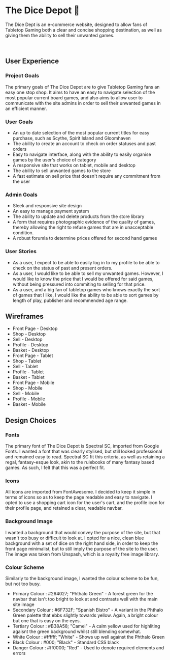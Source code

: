 <h1>The Dice Depot 🎲</h1>

<p>The Dice Dept is an e-commerce website, designed to allow fans of Tabletop Gaming both a clear and concise shopping destination, 
as well as giving them the ability to sell their unwanted games.</p>

<br>

<h2>User Experience</h2>

<h3>Project Goals</h3>

<p>The primary goals of The Dice Depot are to give Tabletop Gaming fans an easy one stop shop. It aims to have an easy to navigate selection of the most popular current board
games, and also aims to allow user to communicate with the site admins in order to sell their unwanted games in an efficient manner.</p>

<h3>User Goals</h3>
<ul>
    <li>An up to date selection of the most popular current titles for easy purchase, such as Scythe, Spirit Island and Gloomhaven</li>
    <li>The ability to create an account to check on order statuses and past orders</li>
    <li>Easy to navigate interface, along with the ability to easily organise games by the user's choice of category</li>
    <li>A responsive site that works on tablet, mobile and desktop</li>
    <li>The ability to sell unwanted games to the store</li>
    <li>A fast estimate on sell price that doesn't require any commitment from the user</li>
</ul>

<h3>Admin Goals</h3>
<ul>
    <li>Sleek and responsive site design</li>
    <li>An easy to manage payment system</li>
    <li>The ability to update and delete products from the store library</li>
    <li>A form that requires photographic evidence of the quality of games, thereby allowing the right to refuse games that are in unacceptable condition.</li>
    <li>A robust forumla to determine prices offered for second hand games</li>
</ul>

<h3>User Stories</h3>

<ul>
    <li>As a user, I expect to be able to easily log in to my profile to be able to check on the status of past and present orders.</li>
    <li>As a user, I would like to be able to sell my unwanted games. However, I would like to know the price that I would be offered for said games,
    without being pressured into commiting to selling for that price.</li>
    <li>As a user, and a big fan of tabletop games who knows exactly the sort of games that I like, 
    I would like the ability to be able to sort games by length of play, publisher and recommended age range.</li>
</ul>

<h2>Wireframes</h2>

<ul>
    <li><a href="https://i.imgur.com/Wnoc6ZP.png" target="_blank"></a>Front Page - Desktop</li>
    <li><a href="https://i.imgur.com/ijVf2QB.png" target="_blank"></a>Shop - Desktop</li>
    <li><a href="https://i.imgur.com/2xb0GQS.png" target="_blank"></a>Sell - Desktop</li>
    <li><a href="https://i.imgur.com/TwQcKiC.png" target="_blank"></a>Profile - Desktop</li>
    <li><a href="https://i.imgur.com/Jgrhrfw.png" target="_blank"></a>Basket - Desktop</li>
    <li><a href="https://i.imgur.com/qel7SIv.png" target="_blank"></a>Front Page - Tablet</li>
    <li><a href="https://i.imgur.com/CEspLjE.png" target="_blank"></a>Shop - Tablet</li>
    <li><a href="https://i.imgur.com/wxQWVlY.png" target="_blank"></a>Sell - Tablet</li>
    <li><a href="https://i.imgur.com/ijCzcUy.png" target="_blank"></a>Profile - Tablet</li>
    <li><a href="https://i.imgur.com/MoBgsvf.png" target="_blank"></a>Basket - Tablet</li>
    <li><a href="https://i.imgur.com/tqNqMNy.png" target="_blank"></a>Front Page - Mobile</li>
    <li><a href="https://i.imgur.com/RrPEZCw.png" target="_blank"></a>Shop - Mobile</li>
    <li><a href="https://i.imgur.com/LGDrhNo.png" target="_blank"></a>Sell - Mobile</li>
    <li><a href="https://i.imgur.com/CAYBXmN.png" target="_blank"></a>Profile - Mobile</li>
    <li><a href="https://i.imgur.com/wsAggTv.png" target="_blank"></a>Basket - Mobile</li>
</ul>

<h2>Design Choices</h2>

<h3>Fonts</h3>

<p>The primary font of The Dice Depot is Spectral SC, imported from Google Fonts. I wanted a font that was clearly stylised, but still looked professional
and remained easy to read. Spectral SC fit this criteria, as well as retaining a regal, fantasy-esque look, akin to the rulebooks of many fantasy based games.
As such, I felt that this was a perfect fit.</p>

<h3>Icons</h3>

<p>All icons are imported from FontAwesome. I decided to keep it simple in terms of icons so as to keep the page readable and easy to navigate. I opted to use a shopping
cart icon for the user's cart, and the profile icon for their profile page, and retained a clear, readable navbar.</p>

<h3>Background Image</h3>

<p>I wanted a background that would convey the purpose of the site, but that wasn't too busy or difficult to look at. I opted for a nice, clean blue background with a set of dice on
the right hand side, in order to keep the front page minimalist, but to still imply the purpose of the site to the user. The image was taken from Unspash, which is a royalty free image library.</p>

<h3>Colour Scheme</h3>

<p>Similarly to the background image, I wanted the colour scheme to be fun, but not too busy.</p>

<ul>
    <li>Primary Colour : #264027; "Phthalo Green" - A forest green for the navbar that isn't too bright to look at and contrasts well with the main site image</li>
    <li>Secondary Colour : #6F732F; "Spanish Bistro" - A variant in the Phthalo Green palette that ebbs slightly towards yellow. Again, a bright colour but one that is easy on the eyes.</li>
    <li>Tertiary Colour : #B38A58; "Camel" - A calm yellow used for highliting agaisnt the green background whilst still blending somewhat.</li>
    <li>White Colour : #ffffff; "White" - Shows up well against the Phthalo Green</li>
    <li>Black Colour : #000; "Black" - Standard CSS black</li>
    <li>Danger Colour : #ff0000; "Red" - Used to denote required elements and errors</li>
</ul>

